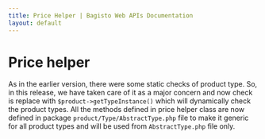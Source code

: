 ```yaml
---
title: Price Helper | Bagisto Web APIs Documentation
layout: default
---
```


# Price helper

As in the earlier version, there were some static checks of product type. So, in this release, we have taken care of it as a major concern and now check is replace with `$product->getTypeInstance()` which will dynamically check the product types. All the methods defined in price helper class are now defined in package `product/Type/AbstractType.php` file to make it generic for all product types and will be used from `AbstractType.php` file only.

